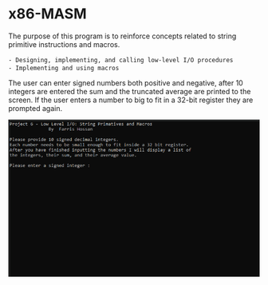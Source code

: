 # x86-MASM
The purpose of this program is to reinforce concepts related to string primitive instructions and macros.

    - Designing, implementing, and calling low-level I/O procedures
    - Implementing and using macros
The user can enter signed numbers both positive and negative, after 10 integers are entered the sum and the
truncated average are printed to the screen. If the user enters a number to big to fit in a 32-bit register
they are prompted again. 

![](https://github.com/hossanf/x86-MASM/blob/main/Low%20Level%20io.gif)
